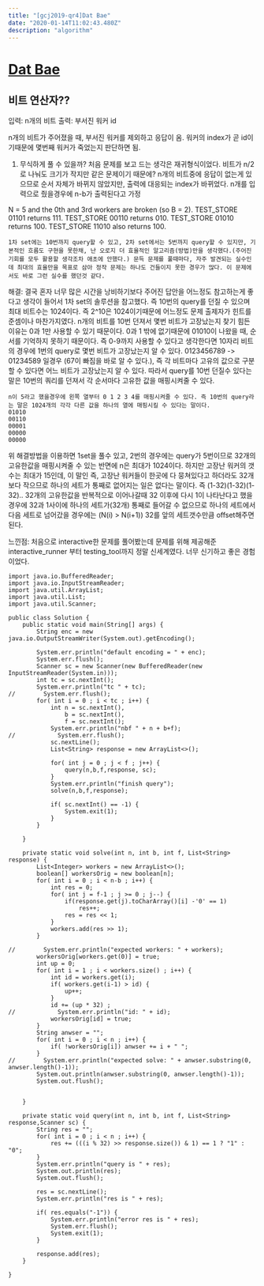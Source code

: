 ```yaml
---
title: "[gcj2019-qr4]Dat Bae"
date: "2020-01-14T11:02:43.480Z"
description: "algorithm"
---
```


# [Dat Bae](https://codingcompetitions.withgoogle.com/codejam/round/0000000000051705/00000000000881de)

## 비트 연산자??

입력: n개의 비트
출력: 부서진 워커 id

n개의 비트가 주어졌을 때, 부서진 워커를 제외하고 응답이 옴. 워커의 index가 곧 id이기때문에 몇번째 워커가 죽었는지 판단하면 됨.

1. 무식하게 풀 수 있을까?
처음 문제를 보고 드는 생각은 재귀형식이었다. 비트가 n/2로 나눠도 크기가 작지만 같은 문제이기 때문에?
n개의 비트중에 응답이 없는게 있으므로 순서 자체가 바뀌지 않았지만, 출력에 대응되는 index가 바뀌었다.
n개를 입력으로 줬을경우에 n-b가 출력된다고 가정

N = 5 and the 0th and 3rd workers are broken (so B = 2).
TEST_STORE 01101 returns 111.
TEST_STORE 00110 returns 010.
TEST_STORE 01010 returns 100.
TEST_STORE 11010 also returns 100.

```
1차 set에는 10번까지 query할 수 있고, 2차 set에서는 5번까지 query할 수 있지만, 기본적인 흐름도 구현을 못한채, 난 오로지 더 효율적인 알고리즘(방법)만을 생각했다.(주어진 기회를 모두 활용할 생각조차 애초에 안했다.) 문득 문제를 풀때마다, 자주 발견되는 실수인데 최대의 효율만을 목표로 삼아 정작 문제는 하나도 건들이지 못한 경우가 많다. 이 문제에서도 바로 그런 실수를 했던것 같다.
```

해결: 결국 혼자 너무 많은 시간을 낭비하기보다 주어진 답안을 어느정도 참고하는게 좋다고 생각이 들어서 1차 set의 솔루션을 참고했다. 
즉 10번의 query를 던질 수 있으며 최대 비트수는 1024이다. 즉 2^10은 1024이기때문에 어느정도 문제 출제자가 힌트를 준셈이나 마찬가지였다. 
n개의 비트를 10번 던져서 몇번 비트가 고장났는지 찾기 힘든이유는 0과 1만 사용할 수 있기 때문이다. 0과 1 밖에 없기때문에 01010이 나왔을 때, 순서를 
기억하지 못하기 때문이다. 즉 0-9까지 사용할 수 있다고 생각한다면 10자리 비트의 경우에 1번의 query로 몇번 비트가 고장났는지 알 수 있다.
0123456789 -> 01234589 일경우 (67이 빠짐을 바로 알 수 있다.), 즉 각 비트마다 고유의 값으로 구분할 수 있다면 어느 비트가 고장났는지 알 수 있다. 따라서 query를 10번 던질수 있다는 말은 10번의 쿼리를 던져서 각 순서마다 고유한 값을 매핑시켜줄 수 있다.
```
n이 5라고 했을경우에 왼쪽 열부터 0 1 2 3 4를 매핑시켜줄 수 있다. 즉 10번의 query라는 말은 1024개의 각각 다른 값을 하나의 열에 매핑시킬 수 있다는 말이다.
01010
00110
00001
00000
00000
```

위 해결방법을 이용하면 1set을 풀수 있고, 2번의 경우에는 query가 5번이므로 32개의 고유한값을 매핑시켜줄 수 있는 반면에 n은 최대가 1024이다.
하지만 고장난 워커의 갯수는 최대가 15인데, 이 말인 즉, 고장난 워커들이 한곳에 다 뭉쳐있다고 하더라도 32개보다 작으므로 하나의 세트가 통째로 없어지는 일은 없다는 말이다. 즉 (1-32)(1-32)(1-32).. 32개의 고유한값을 반복적으로 이어나갈때 32 이후에 다시 1이 나타난다고 했을경우에 32과 1사이에 하나의 세트가(32개) 통째로 들어갈 수 없으므로 하나의 세트에서 다음 세트로 넘어갔을 경우에는 (N(i) > N(i+1)) 32를 앞의 세트갯수만큼 offset해주면 된다.

느낀점: 처음으로 interactive한 문제를 풀어봤는데 문제를 위해 제공해준 interactive_runner 부터 testing_tool까지 정말 신세계였다. 너무 신기하고 좋은 경험이었다.

```{.java}
import java.io.BufferedReader;
import java.io.InputStreamReader;
import java.util.ArrayList;
import java.util.List;
import java.util.Scanner;

public class Solution {
    public static void main(String[] args) {
        String enc = new java.io.OutputStreamWriter(System.out).getEncoding();

        System.err.println("default encoding = " + enc);
        System.err.flush();
        Scanner sc = new Scanner(new BufferedReader(new InputStreamReader(System.in)));
        int tc = sc.nextInt();
        System.err.println("tc " + tc);
//        System.err.flush();
        for( int i = 0 ; i < tc ; i++) {
            int n = sc.nextInt(),
                b = sc.nextInt(),
                f = sc.nextInt();
            System.err.println("nbf " + n + b+f);
//            System.err.flush();
            sc.nextLine();
            List<String> response = new ArrayList<>();

            for( int j = 0 ; j < f ; j++) {
                query(n,b,f,response, sc);
            }
            System.err.println("finish query");
            solve(n,b,f,response);

            if( sc.nextInt() == -1) {
                System.exit(1);
            }
        }

    }

    private static void solve(int n, int b, int f, List<String> response) {
        List<Integer> workers = new ArrayList<>();
        boolean[] workersOrig = new boolean[n];
        for( int i = 0 ; i < n-b ; i++) {
            int res = 0;
            for( int j = f-1 ; j >= 0 ; j--) {
                if(response.get(j).toCharArray()[i] -'0' == 1)
                    res++;
                res = res << 1;
            }
            workers.add(res >> 1);
        }

//        System.err.println("expected workers: " + workers);
        workersOrig[workers.get(0)] = true;
        int up = 0;
        for( int i = 1 ; i < workers.size() ; i++) {
            int id = workers.get(i);
            if( workers.get(i-1) > id) {
                up++;
            }
            id += (up * 32) ;
//            System.err.println("id: " + id);
            workersOrig[id] = true;
        }
        String anwser = "";
        for( int i = 0 ; i < n ; i++) {
            if( !workersOrig[i]) anwser += i + " ";
        }
//        System.err.println("expected solve: " + anwser.substring(0, anwser.length()-1));
        System.out.println(anwser.substring(0, anwser.length()-1));
        System.out.flush();


    }

    private static void query(int n, int b, int f, List<String> response,Scanner sc) {
        String res = "";
        for( int i = 0 ; i < n ; i++) {
            res += (((i % 32) >> response.size()) & 1) == 1 ? "1" : "0";
        }
        System.err.println("query is " + res);
        System.out.println(res);
        System.out.flush();

        res = sc.nextLine();
        System.err.println("res is " + res);

        if( res.equals("-1")) {
            System.err.println("error res is " + res);
            System.err.flush();
            System.exit(1);
        }

        response.add(res);
    }

}

```